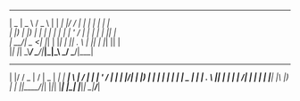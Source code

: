   ____  ____   ___      _ _____ _  __  _   _     _ ___    
 |  _ \|  _ \ / _ \    | | ____| |/ / | | | |   | |_ _|   
 | |_) | |_) | | | |_  | |  _| | ' /  | | | |_  | || |    
 |  __/|  _ <| |_| | |_| | |___| . \  | |_| | |_| || |    
 |_|   |_| \_\\___/ \___/|_____|_|\_\  \___/ \___/|___|   
  _  _____  __  __ ____  _____ _____ _____ _   _ ____ ___ 
 | |/ / _ \|  \/  |  _ \| ____|_   _| ____| \ | / ___|_ _|
 | ' / | | | |\/| | |_) |  _|   | | |  _| |  \| \___ \| | 
 | . \ |_| | |  | |  __/| |___  | | | |___| |\  |___) | | 
 |_|\_\___/|_|  |_|_|   |_____| |_| |_____|_| \_|____/___|
                                                          

